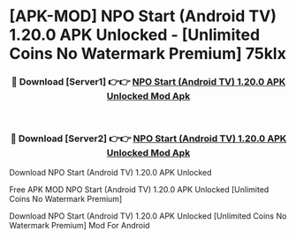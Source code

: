 # [APK-MOD] NPO Start (Android TV) 1.20.0 APK Unlocked - [Unlimited Coins No Watermark Premium] 75klx



<div align="center">
<h3>🔴 Download [Server1] 👉👉 <a href="https://momento.my/?title=NPO_Start_(Android_TV)_1.20.0_APK_Unlocked">NPO Start (Android TV) 1.20.0 APK Unlocked Mod Apk</a></h3><br>

<h3>🔴 Download [Server2] 👉👉 <a href="https://momento.my/?title=NPO_Start_(Android_TV)_1.20.0_APK_Unlocked">NPO Start (Android TV) 1.20.0 APK Unlocked Mod Apk</a></h3>
</div>



Download NPO Start (Android TV) 1.20.0 APK Unlocked 

Free APK MOD NPO Start (Android TV) 1.20.0 APK Unlocked [Unlimited Coins No Watermark Premium]

Download NPO Start (Android TV) 1.20.0 APK Unlocked [Unlimited Coins No Watermark Premium] Mod For Android
